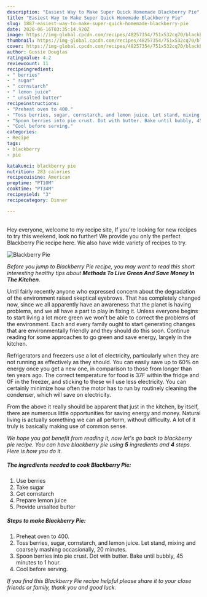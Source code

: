 ```yaml
---
description: "Easiest Way to Make Super Quick Homemade Blackberry Pie"
title: "Easiest Way to Make Super Quick Homemade Blackberry Pie"
slug: 1887-easiest-way-to-make-super-quick-homemade-blackberry-pie
date: 2020-06-16T03:35:14.920Z
image: https://img-global.cpcdn.com/recipes/48257354/751x532cq70/blackberry-pie-recipe-main-photo.jpg
thumbnail: https://img-global.cpcdn.com/recipes/48257354/751x532cq70/blackberry-pie-recipe-main-photo.jpg
cover: https://img-global.cpcdn.com/recipes/48257354/751x532cq70/blackberry-pie-recipe-main-photo.jpg
author: Gussie Douglas
ratingvalue: 4.2
reviewcount: 11
recipeingredient:
- " berries"
- " sugar"
- " cornstarch"
- " lemon juice"
- " unsalted butter"
recipeinstructions:
- "Preheat oven to 400."
- "Toss berries, sugar, cornstarch, and lemon juice. Let stand, mixing and coarsely mashing occasionally, 20 minutes."
- "Spoon berries into pie crust. Dot with butter. Bake until bubbly, 45 minutes to 1 hour."
- "Cool before serving."
categories:
- Recipe
tags:
- blackberry
- pie

katakunci: blackberry pie 
nutrition: 283 calories
recipecuisine: American
preptime: "PT10M"
cooktime: "PT34M"
recipeyield: "3"
recipecategory: Dinner

---
```

<br>
Hey everyone, welcome to my recipe site, If you're looking for new recipes to try this weekend, look no further! We provide you only the perfect Blackberry Pie recipe here. We also have wide variety of recipes to try.
<br>


![Blackberry Pie](https://img-global.cpcdn.com/recipes/48257354/751x532cq70/blackberry-pie-recipe-main-photo.jpg)

<i>Before you jump to Blackberry Pie recipe, you may want to read this short interesting healthy tips about 
<strong>Methods To Live Green And Save Money In The Kitchen</strong>.</i>
</br>

Until fairly recently anyone who expressed concern about the degradation of the environment raised skeptical eyebrows. That has completely changed now, since we all apparently have an awareness that the planet is having problems, and we all have a part to play in fixing it. Unless everyone begins to start living a lot more green we won't be able to correct the problems of the environment. Each and every family ought to start generating changes that are environmentally friendly and they should do this soon. Continue reading for some approaches to go green and save energy, largely in the kitchen.

Refrigerators and freezers use a lot of electricity, particularly when they are not running as effectively as they should. You can easily save up to 60% on energy once you get a new one, in comparison to those from longer than ten years ago. The correct temperature for food is 37F within the fridge and 0F in the freezer, and sticking to these will use less electricity. You can certainly minimize how often the motor has to run by routinely cleaning the condenser, which will save on electricity.

From the above it really should be apparent that just in the kitchen, by itself, there are numerous little opportunities for saving energy and money. Natural living is actually something we can all perform, without difficulty. A lot of it truly is basically making use of common sense.


<i>We hope you got benefit from reading it, now let's go back to blackberry pie recipe. You can have blackberry pie using <strong>5</strong> ingredients and <strong>4</strong> steps. Here is how you do it.
</i>

##### The ingredients needed to cook Blackberry Pie:

1. Use  berries
1. Take  sugar
1. Get  cornstarch
1. Prepare  lemon juice
1. Provide  unsalted butter


##### Steps to make Blackberry Pie:

1. Preheat oven to 400.
1. Toss berries, sugar, cornstarch, and lemon juice. Let stand, mixing and coarsely mashing occasionally, 20 minutes.
1. Spoon berries into pie crust. Dot with butter. Bake until bubbly, 45 minutes to 1 hour.
1. Cool before serving.


<i>If you find this Blackberry Pie recipe helpful please share it to your close friends or family, thank you and good luck.</i>
